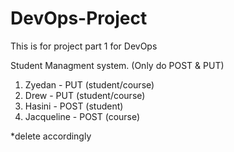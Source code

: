 # DevOps-Project
This is for project part 1 for DevOps

Student Managment system. (Only do POST & PUT)

1. Zyedan - PUT (student/course)
2. Drew - PUT (student/course)
3. Hasini - POST (student)
4. Jacqueline - POST (course)

*delete accordingly
